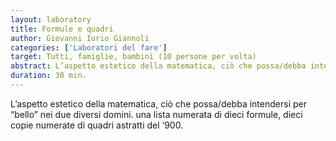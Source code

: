 ```yaml
---
layout: laboratory
title: Formule e quadri
author: Giovanni Iorio Giannoli 
categories: ['Laboratori del fare']
target: Tutti, famiglie, bambini (10 persone per volta)
abstract: L’aspetto estetico della matematica, ciò che possa/debba intendersi per “bello” nei due diversi domini. una lista numerata di dieci formule, dieci copie numerate di quadri astratti del ‘900.
duration: 30 min.
---
```


L’aspetto estetico della matematica, ciò che possa/debba intendersi per “bello” nei due diversi domini. una lista numerata di dieci formule, dieci copie numerate di quadri astratti del ‘900. 